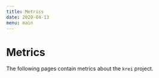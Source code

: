 ```yaml
---
title: Metrics
date: 2020-04-13
menu: main
---
```


# Metrics

The following pages contain metrics about the `krei` project.
